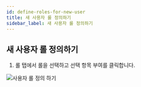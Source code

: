 ```yaml
---
id: define-roles-for-new-user
title: 새 사용자 롤 정의하기
sidebar_label: 새 사용자 롤 정의하기
---
```


## 새 사용자 롤 정의하기

1. 롤 탭에서 롤을 선택하고 선택 항목 부여를 클릭합니다.

![사용자 롤 정의 하기](https://s3.ap-northeast-2.amazonaws.com/sqlgate-manual-content/95650815CE79BF653CE3198BF12C2C86.jpg)

